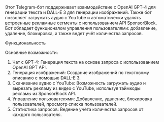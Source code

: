 Этот Telegram-бот поддерживает взаимодействие с OpenAI GPT-4 для генерации текста и DALL-E 3 для генерации изображений. Также бот позволяет загружать аудио с YouTube и автоматически удалять встроенные рекламные сегменты с использованием API SponsorBlock. Бот обладает функционалом управления пользователями: добавление, удаление, блокировка, а также ведет учёт количества запросов.

Функциональность

Основные возможности:
1. Чат с GPT-4: Генерация текста на основе запроса с использованием OpenAI GPT API.
2. Генерация изображений: Создание изображений по текстовому описанию с помощью DALL-E 3.
3. Скачивание аудио с YouTube: Возможность загружать аудио и вырезать рекламу из видео с YouTube, используя таймкоды рекламы из SponsorBlock API.
4. Управление пользователями: Добавление, удаление, блокировка пользователей, просмотр списка пользователей.
5. Статистика запросов: Ведение учёта количества запросов от каждого пользователя.
